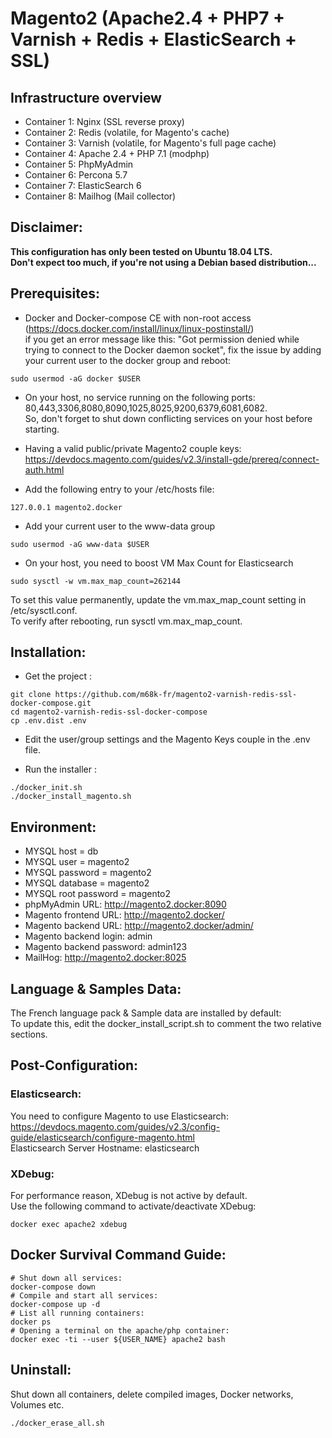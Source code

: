 # Magento2 (Apache2.4 + PHP7 + Varnish + Redis + ElasticSearch + SSL)

## Infrastructure overview
* Container 1: Nginx (SSL reverse proxy)
* Container 2: Redis (volatile, for Magento's cache)
* Container 3: Varnish (volatile, for Magento's full page cache)
* Container 4: Apache 2.4 + PHP 7.1 (modphp)
* Container 5: PhpMyAdmin
* Container 6: Percona 5.7
* Container 7: ElasticSearch 6
* Container 8: Mailhog (Mail collector)

## Disclaimer:

**This configuration has only been tested on Ubuntu 18.04 LTS.**  
**Don't expect too much, if you're not using a Debian based distribution...** 

## Prerequisites:

* Docker and Docker-compose CE with non-root access (https://docs.docker.com/install/linux/linux-postinstall/)  
if you get an error message like this: "Got permission denied while trying to connect to the Docker daemon socket", fix the issue by adding your current user to the docker group and reboot:
```
sudo usermod -aG docker $USER
```
* On your host, no service running on the following ports: 80,443,3306,8080,8090,1025,8025,9200,6379,6081,6082.  
So, don't forget to shut down conflicting services on your host before starting.

* Having a valid public/private Magento2 couple keys:  
https://devdocs.magento.com/guides/v2.3/install-gde/prereq/connect-auth.html  

* Add the following entry to your /etc/hosts file:  
```
127.0.0.1 magento2.docker
```

* Add your current user to the www-data group
```
sudo usermod -aG www-data $USER
```
* On your host, you need to boost VM Max Count for Elasticsearch
```
sudo sysctl -w vm.max_map_count=262144
```
To set this value permanently, update the vm.max_map_count setting in /etc/sysctl.conf.  
To verify after rebooting, run sysctl vm.max_map_count.


## Installation:

* Get the project : 

```
git clone https://github.com/m68k-fr/magento2-varnish-redis-ssl-docker-compose.git
cd magento2-varnish-redis-ssl-docker-compose
cp .env.dist .env
```

* Edit the user/group settings and the Magento Keys couple in the .env file.

* Run the installer :
```
./docker_init.sh 
./docker_install_magento.sh
```

## Environment:

* MYSQL host = db 
* MYSQL user = magento2
* MYSQL password = magento2
* MYSQL database = magento2
* MYSQL root password = magento2
* phpMyAdmin URL: http://magento2.docker:8090
* Magento frontend URL: http://magento2.docker/
* Magento backend URL: http://magento2.docker/admin/
* Magento backend login: admin
* Magento backend password: admin123
* MailHog: http://magento2.docker:8025

## Language & Samples Data:

The French language pack & Sample data are installed by default:  
To update this, edit the docker_install_script.sh to comment the two relative sections. 
 
## Post-Configuration:

### Elasticsearch:

You need to configure Magento to use Elasticsearch:  
https://devdocs.magento.com/guides/v2.3/config-guide/elasticsearch/configure-magento.html  
Elasticsearch Server Hostname: elasticsearch 

### XDebug:

For performance reason, XDebug is not active by default.  
Use the following command to activate/deactivate XDebug:
```
docker exec apache2 xdebug
```

## Docker Survival Command Guide:
```
# Shut down all services:
docker-compose down
# Compile and start all services:
docker-compose up -d
# List all running containers:
docker ps
# Opening a terminal on the apache/php container:
docker exec -ti --user ${USER_NAME} apache2 bash
```

## Uninstall:
Shut down all containers, delete compiled images, Docker networks, Volumes etc.
```
./docker_erase_all.sh
```
